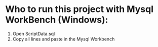 # Who to run this project with Mysql WorkBench (Windows):
1. Open ScriptData.sql
2. Copy all lines and paste in the Mysql Workbench